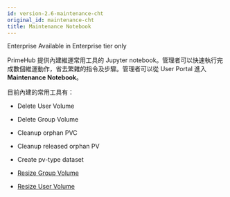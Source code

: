 ```yaml
---
id: version-2.6-maintenance-cht
original_id: maintenance-cht
title: Maintenance Notebook
---
```


<div class="ee-only tooltip">Enterprise
  <span class="tooltiptext">Available in Enterprise tier only</span>
</div>

PrimeHub 提供內建維運常用工具的 Jupyter notebook。管理者可以快速執行完成數個維運動作，省去繁雜的指令及步驟。管理者可以從 User Portal 進入 **Maintenance Notebook**。

目前內建的常用工具有：

+ Delete User Volume

+ Delete Group Volume

+ Cleanup orphan PVC

+ Cleanup released orphan PV

+ Create pv-type dataset

+ [Resize Group Volume](quickstart/maintenance-resize-group-vol)

+ [Resize User Volume](quickstart/maintenance-resize-user-vol)

